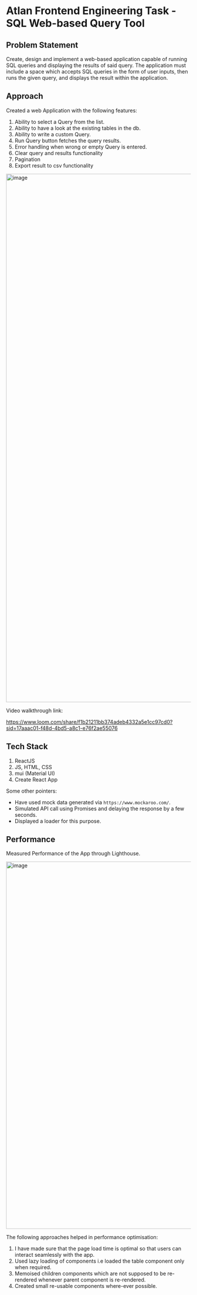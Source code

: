 # Atlan Frontend Engineering Task - SQL Web-based Query Tool

## Problem Statement
Create, design and implement a web-based application capable of running SQL queries and displaying the results of said query. The application must include a space which accepts SQL queries in the form of user inputs, then runs the given query, and displays the result within the application.

## Approach
Created a web Application with the following features:
1. Ability to select a Query from the list.
2. Ability to have a look at the existing tables in the db.
3. Ability to write a custom Query.
4. Run Query button fetches the query results.
5. Error handling when wrong or empty Query is entered.
6. Clear query and results functionality
7. Pagination
8. Export result to csv functionality
   
<img width="1439" alt="image" src="https://github.com/rachita18144/sql-query-tool-ui/assets/41795536/e1938086-ab51-4d8b-8709-d553e40d22ee">

Video walkthrough link: 

https://www.loom.com/share/f1b21211bb374adeb4332a5e1cc97cd0?sid=17aaac01-f48d-4bd5-a8c1-e76f2ae55076 


## Tech Stack
1. ReactJS
2. JS, HTML, CSS
3. mui (Material UI)
4. Create React App

Some other pointers:
- Have used mock data generated via `https://www.mockaroo.com/`.
- Simulated API call using Promises and delaying the response by a few seconds.
- Displayed a loader for this purpose.

## Performance
Measured Performance of the App through Lighthouse.

<img width="1000" alt="image" src="https://github.com/rachita18144/sql-query-tool-ui/assets/41795536/00c9d5fe-5eb4-4314-9048-224817ee6f1d">

The following approaches helped in performance optimisation:
1. I have made sure that the page load time is optimal so that users can interact seamlessly with the app.
2. Used lazy loading of components i.e loaded the table component only when required.
3. Memoised children components which are not supposed to be re-rendered whenever parent component is re-rendered.
4. Created small re-usable components where-ever possible.





